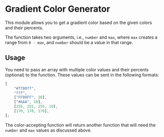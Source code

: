 # Gradient Color Generator

This module allows you to get a gradient color based on the given colors and their percents.

The function takes two arguments, i.e., `number` and `max`, where `max` creates a range from `0 - max`, and `number` should be a value in that range.

## Usage

You need to pass an array with multiple color values and their percents (optional) to the function. These values can be sent in the following formats:

```javascript
[
	"#ff00ff",
	"fff",
	["FF00FF", 10],
	["#AAA", 10],
	[255, 255, 255, 10],
	[170, 170, 170],
];
```

The color-accepting function will return another function that will need the `number` and `max` values as discussed above.
